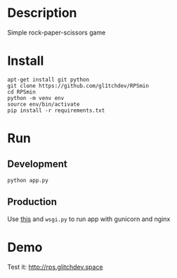 # Description
Simple rock-paper-scissors game

# Install
```
apt-get install git python
git clone https://github.com/gl1tchdev/RPSmin
cd RPSmin
python -m venv env
source env/bin/activate
pip install -r requirements.txt
```
# Run
## Development
```shell
python app.py 
```
## Production 
Use [this](https://www.digitalocean.com/community/tutorials/how-to-serve-flask-applications-with-gunicorn-and-nginx-on-ubuntu-22-04) and ```wsgi.py``` to run app with gunicorn and nginx
# Demo
Test it: http://rps.glitchdev.space
